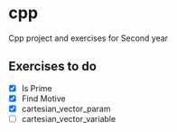 # cpp
Cpp project and exercises for Second year

## Exercises to do
- [x] Is Prime
- [x] Find Motive
- [x] cartesian_vector_param
- [ ] cartesian_vector_variable
